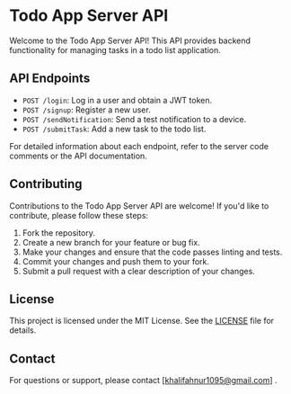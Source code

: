 # Todo App Server API

Welcome to the Todo App Server API! This API provides backend functionality for managing tasks in a todo list application.

## API Endpoints

- `POST /login`: Log in a user and obtain a JWT token.
- `POST /signup`: Register a new user.
- `POST /sendNotification`: Send a test notification to a device.
- `POST /submitTask`: Add a new task to the todo list.

For detailed information about each endpoint, refer to the server code comments or the API documentation.

## Contributing

Contributions to the Todo App Server API are welcome! If you'd like to contribute, please follow these steps:

1. Fork the repository.
2. Create a new branch for your feature or bug fix.
3. Make your changes and ensure that the code passes linting and tests.
4. Commit your changes and push them to your fork.
5. Submit a pull request with a clear description of your changes.

## License

This project is licensed under the MIT License. See the [LICENSE](LICENSE) file for details.

## Contact

For questions or support, please contact [khalifahnur1095@gmail.com] .

